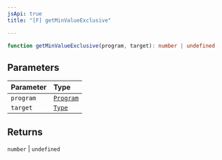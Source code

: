 ```yaml
---
jsApi: true
title: "[F] getMinValueExclusive"

---
```

```ts
function getMinValueExclusive(program, target): number | undefined
```

## Parameters

| Parameter | Type |
| :------ | :------ |
| `program` | [`Program`](../interfaces/Program.md) |
| `target` | [`Type`](../type-aliases/Type.md) |

## Returns

`number` \| `undefined`
